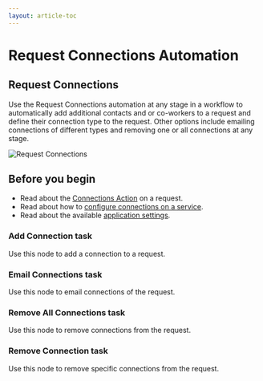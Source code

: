 ```yaml
---
layout: article-toc
---
```

# Request Connections Automation
## Request Connections
Use the Request Connections automation at any stage in a workflow to automatically add additional contacts and or co-workers to a request and define their connection type to the request. Other options include emailing connections of different types and removing one or all connections at any stage.

![Request Connections](/_books/servicemanager-config/images/workflow-request-connections.png)

## Before you begin
* Read about the [Connections Action](/servicemanager-user-guide/service-portfolio/requests/connection-action) on a request.
* Read about how to [configure connections on a service](/servicemanager-user-guide/service-portfolio/services/service-connections).
* Read about the available [application settings](/servicemanager-config/advanced-tools-and-settings/application-settings#connections-settings).

### Add Connection task
Use this node to add a connection to a request.
### Email Connections task
Use this node to email connections of the request.
### Remove All Connections task
Use this node to remove connections from the request.
### Remove Connection task
Use this node to remove specific connections from the request.